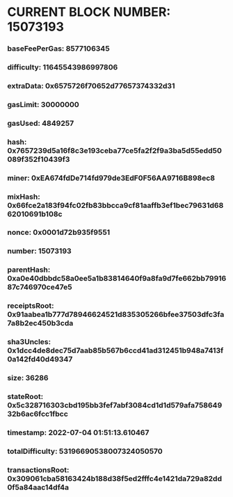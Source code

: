 # CURRENT BLOCK NUMBER: 15073193

### baseFeePerGas: 8577106345
### difficulty: 11645543986997806
### extraData: 0x6575726f70652d77657374332d31
### gasLimit: 30000000
### gasUsed: 4849257
### hash: 0x7657239d5a16f8c3e193ceba77ce5fa2f2f9a3ba5d55edd50089f352f10439f3
### miner: 0xEA674fdDe714fd979de3EdF0F56AA9716B898ec8
### mixHash: 0x66fce2a183f94fc02fb83bbcca9cf81aaffb3ef1bec79631d6862010691b108c
### nonce: 0x0001d72b935f9551
### number: 15073193
### parentHash: 0xa0e40dbbdc58a0ee5a1b83814640f9a8fa9d7fe662bb7991687c746970ce47e5
### receiptsRoot: 0x91aabea1b777d78946624521d835305266bfee37503dfc3fa7a8b2ec450b3cda
### sha3Uncles: 0x1dcc4de8dec75d7aab85b567b6ccd41ad312451b948a7413f0a142fd40d49347
### size: 36286
### stateRoot: 0x5c328716303cbd195bb3fef7abf3084cd1d1d579afa75864932b6ac6fcc1fbcc
### timestamp: 2022-07-04 01:51:13.610467
### totalDifficulty: 53196690538007324050570
### transactionsRoot: 0x309061cba58163424b188d38f5ed2fffc4e1421da729a82dd0f5a84aac14df4a
